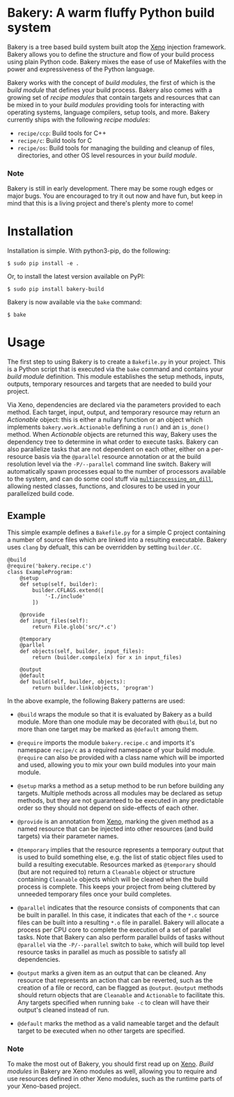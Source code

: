 # Bakery: A warm fluffy Python build system

Bakery is a tree based build system built atop the
[Xeno](https://github.com/lainproliant/python3-xeno) injection framework.
Bakery allows you to define the structure and flow of your build process using
plain Python code.  Bakery mixes the ease of use of Makefiles with the power and
expressiveness of the Python language.

Bakery works with the concept of *build modules*, the first of which is the
*build module* that defines your build process.  Bakery also comes with a growing
set of *recipe modules* that contain targets and resources that can be mixed in
to your *build modules* providing tools for interacting with operating systems,
language compilers, setup tools, and more.  Bakery currently ships with the
following *recipe modules*:

- `recipe/ccp`: Build tools for C++
- `recipe/c`: Build tools for C
- `recipe/os`: Build tools for managing the building and cleanup of files,
    directories, and other OS level resources in your *build module*.

### Note
Bakery is still in early development.  There may be some rough edges or major
bugs.  You are encouraged to try it out now and have fun, but keep in mind that
this is a living project and there's plenty more to come!

# Installation

Installation is simple. With python3-pip, do the following:

```
$ sudo pip install -e .
```

Or, to install the latest version available on PyPI:

```
$ sudo pip install bakery-build
```

Bakery is now available via the `bake` command:

```
$ bake
```

# Usage
The first step to using Bakery is to create a `Bakefile.py` in your project.
This is a Python script that is executed via the `bake` command and contains
your *build module* definition.  This module establishes the setup methods,
inputs, outputs, temporary resources and targets that are needed to build your
project.

Via Xeno, dependencies are declared via the parameters provided to each
method.  Each target, input, output, and temporary resource may return an
*Actionable* object: this is either a nullary function or an object which
implements `bakery.work.Actionable` defining a `run()` and an `is_done()`
method.  When *Actionable* objects are returned this way, Bakery uses the
dependency tree to determine in what order to execute tasks.  Bakery can also
parallelize tasks that are not dependent on each other, either on a per-resource
basis via the `@parallel` resource annotation or at the build resolution level
via the `-P/--parallel` command line switch.  Bakery will automatically spawn
processes equal to the number of processors available to the system, and can do
some cool stuff via
[`multiprocessing_on_dill`](https://pypi.python.org/pypi/multiprocessing_on_dill),
allowing nested classes, functions, and closures to be used in your
parallelized build code.

## Example

This simple example defines a `Bakefile.py` for a simple C project containing a
number of source files which are linked into a resulting executable.  Bakery
uses `clang` by defualt, this can be overridden by setting `builder.CC`.

```
@build
@require('bakery.recipe.c')
class ExampleProgram:
	@setup
	def setup(self, builder):
		builder.CFLAGS.extend([
			'-I./include'
		])	

	@provide
	def input_files(self):
		return File.glob('src/*.c')
	
	@temporary
	@parllel
	def objects(self, builder, input_files):
		return (builder.compile(x) for x in input_files)

	@output
	@default
	def build(self, builder, objects):
		return builder.link(objects, 'program')
```

In the above example, the following Bakery patterns are used:

- `@build` wraps the module so that it is evaluated by Bakery as a build module.
    More than one module may be decorated with `@build`, but no more than one
    target may be marked as `@default` among them.

- `@require` imports the module `bakery.recipe.c` and imports it's namespace
    `recipe/c` as a required namespace of your build module.  `@require` can
    also be provided with a class name which will be imported and used, allowing
    you to mix your own build modules into your main module.

- `@setup` marks a method as a setup method to be run before building any
    targets.  Multiple methods across all modules may be declared as setup
    methods, but they are not guaranteed to be executed in any predictable order
    so they should not depend on side-effects of each other.

- `@provide` is an annotation from
    [Xeno](https://github.com/lainproliant/python3-xeno), marking the given
    method as a named resource that can be injected into other resources (and
    build targets) via their parameter names.

- `@temporary` implies that the resource represents a temporary output that is
    used to build something else, e.g. the list of static object files used to
    build a resulting executable.  Resources marked as `@temporary` should
    (but are not required to) return a `Cleanable` object or structure
    containing `Cleanable` objects which will be cleaned when the build process
    is complete.  This keeps your project from being cluttered by unneeded
    temporary files once your build completes.

- `@parallel` indicates that the resource consists of components that can be
    built in parallel.  In this case, it indicates that each of the `*.c` source
    files can be built into a resulting `*.o` file in parallel.  Bakery will
    allocate a process per CPU core to complete the execution of a set of
    parallel tasks.  Note that Bakery can also perform parallel builds of tasks
    without `@parallel` via the `-P/--parallel` switch to `bake`, which will
    build top level resource tasks in parallel as much as possible to satisfy
    all dependencies.

- `@output` marks a given item as an output that can be cleaned. Any resource
    that represents an action that can be reverted, such as the creation of a
    file or record, can be flagged as `@output`.  `@output` methods should
    return objects that are `Cleanable` and `Actionable` to facilitate this.
    Any targets specified when running `bake -c` to clean will have their
    output's cleaned instead of run.

- `@default` marks the method as a valid nameable target and the default target
    to be executed when no other targets are specified.

### Note
To make the most out of Bakery, you should first read up on
[Xeno](https://github.com/lainproliant/python3-xeno).  *Build modules* in Bakery
are Xeno modules as well, allowing you to require and use resources defined in
other Xeno modules, such as the runtime parts of your Xeno-based project.


